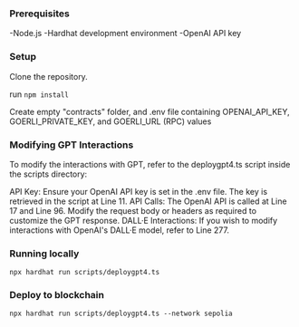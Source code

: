### Prerequisites
-Node.js
-Hardhat development environment
-OpenAI API key

### Setup
Clone the repository.

run ```npm install```

Create empty "contracts" folder, and .env file containing OPENAI_API_KEY, GOERLI_PRIVATE_KEY, and GOERLI_URL (RPC) values

### Modifying GPT Interactions
To modify the interactions with GPT, refer to the deploygpt4.ts script inside the scripts directory:

API Key: Ensure your OpenAI API key is set in the .env file. The key is retrieved in the script at Line 11.
API Calls: The OpenAI API is called at Line 17 and Line 96. Modify the request body or headers as required to customize the GPT response.
DALL·E Interactions: If you wish to modify interactions with OpenAI's DALL·E model, refer to Line 277.

### Running locally
```npx hardhat run scripts/deploygpt4.ts```
### Deploy to blockchain
```npx hardhat run scripts/deploygpt4.ts --network sepolia```
